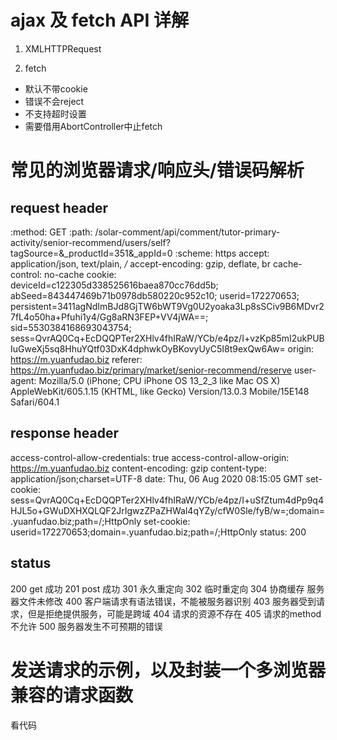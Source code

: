 # ajax  及 fetch API 详解

1. XMLHTTPRequest

2. fetch

- 默认不带cookie
- 错误不会reject
- 不支持超时设置
- 需要借用AbortController中止fetch

# 常见的浏览器请求/响应头/错误码解析


## request header
:method: GET
:path: /solar-comment/api/comment/tutor-primary-activity/senior-recommend/users/self?tagSource=&_productId=351&_appId=0
:scheme: https
accept: application/json, text/plain, */*
accept-encoding: gzip, deflate, br
cache-control: no-cache
cookie: deviceId=c122305d338525616baea870cc76dd5b; abSeed=843447469b71b0978db580220c952c10; userid=172270653; persistent=3411agNdImBJd8GjTW6bWT9Vg0U2yoaka3Lp8sSCiv9B6MDvr27fL4o50ha+Pfuhi1y4/Gg8aRN3FEP+VV4jWA==; sid=5530384168693043754; sess=QvrAQ0Cq+EcDQQPTer2XHlv4fhIRaW/YCb/e4pz/I+vzKp85mI2ukPUBIuGweXj5sq8HhuYQtf03DxK4dphwkOyBKovyUyC5I8t9exQw6Aw=
origin: https://m.yuanfudao.biz
referer: https://m.yuanfudao.biz/primary/market/senior-recommend/reserve
user-agent: Mozilla/5.0 (iPhone; CPU iPhone OS 13_2_3 like Mac OS X) AppleWebKit/605.1.15 (KHTML, like Gecko) Version/13.0.3 Mobile/15E148 Safari/604.1

## response header

access-control-allow-credentials: true
access-control-allow-origin: https://m.yuanfudao.biz
content-encoding: gzip
content-type: application/json;charset=UTF-8
date: Thu, 06 Aug 2020 08:15:05 GMT
set-cookie: sess=QvrAQ0Cq+EcDQQPTer2XHlv4fhIRaW/YCb/e4pz/I+uSfZtum4dPp9q4HJL5o+GWuDXHXQLQF2JrIgwzZPaZHWal4qYZy/cfW0Sle/fyB/w=;domain=.yuanfudao.biz;path=/;HttpOnly
set-cookie: userid=172270653;domain=.yuanfudao.biz;path=/;HttpOnly
status: 200

## status

200	get 成功
201 post 成功
301 永久重定向
302	临时重定向
304 协商缓存 服务器文件未修改
400	客户端请求有语法错误，不能被服务器识别
403	服务器受到请求，但是拒绝提供服务，可能是跨域
404	请求的资源不存在
405 请求的method不允许
500	服务器发生不可预期的错误

# 发送请求的示例，以及封装一个多浏览器兼容的请求函数

看代码